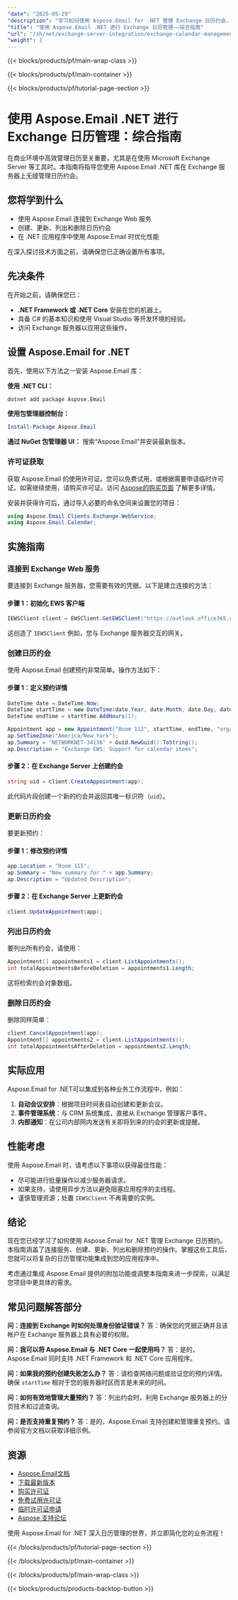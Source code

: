 ```yaml
---
"date": "2025-05-29"
"description": "学习如何使用 Aspose.Email for .NET 管理 Exchange 日历约会，包括创建、更新和删除会议。非常适合与 Microsoft Exchange 集成的 .NET 开发人员。"
"title": "使用 Aspose.Email .NET 进行 Exchange 日历管理——综合指南"
"url": "/zh/net/exchange-server-integration/exchange-calendar-management-aspose-email-net/"
"weight": 1
---
```


{{< blocks/products/pf/main-wrap-class >}}

{{< blocks/products/pf/main-container >}}

{{< blocks/products/pf/tutorial-page-section >}}
# 使用 Aspose.Email .NET 进行 Exchange 日历管理：综合指南

在商业环境中高效管理日历至关重要，尤其是在使用 Microsoft Exchange Server 等工具时。本指南将指导您使用 Aspose.Email .NET 库在 Exchange 服务器上无缝管理日历约会。

## 您将学到什么
- 使用 Aspose.Email 连接到 Exchange Web 服务
- 创建、更新、列出和删除日历约会
- 在 .NET 应用程序中使用 Aspose.Email 时优化性能

在深入探讨技术方面之前，请确保您已正确设置所有事项。

## 先决条件
在开始之前，请确保您已：
- **.NET Framework 或 .NET Core** 安装在您的机器上。
- 具备 C# 的基本知识和使用 Visual Studio 等开发环境的经验。
- 访问 Exchange 服务器以应用这些操作。

## 设置 Aspose.Email for .NET
首先，使用以下方法之一安装 Aspose.Email 库：

**使用 .NET CLI：**
```bash
dotnet add package Aspose.Email
```

**使用包管理器控制台：**
```powershell
Install-Package Aspose.Email
```

**通过 NuGet 包管理器 UI：**
搜索“Aspose.Email”并安装最新版本。

### 许可证获取
获取 Aspose.Email 的使用许可证。您可以免费试用，或根据需要申请临时许可证。如需继续使用，请购买许可证。访问 [Aspose的购买页面](https://purchase.aspose.com/buy) 了解更多详情。

安装并获得许可后，通过导入必要的命名空间来设置您的项目：
```csharp
using Aspose.Email.Clients.Exchange.WebService;
using Aspose.Email.Calendar;
```

## 实施指南
### 连接到 Exchange Web 服务
要连接到 Exchange 服务器，您需要有效的凭据。以下是建立连接的方法：

#### 步骤 1：初始化 EWS 客户端
```csharp
IEWSClient client = EWSClient.GetEWSClient("https://outlook.office365.com/ews/exchange.asmx”，“您的用户名”，“您的密码”）；
```
这创造了 `IEWSClient` 例如，您与 Exchange 服务器交互的网关。

### 创建日历约会
使用 Aspose.Email 创建预约非常简单。操作方法如下：

#### 步骤 1：定义预约详情
```csharp
DateTime date = DateTime.Now;
DateTime startTime = new DateTime(date.Year, date.Month, date.Day, date.Hour, 0, 0);
DateTime endTime = startTime.AddHours(1);

Appointment app = new Appointment("Room 112", startTime, endTime, "organizer@example.com", "attendee@gmail.com");
ap.SetTimeZone("America/New_York");
ap.Summary = "NETWORKNET-34136" + Guid.NewGuid().ToString();
ap.Description = "Exchange EWS: Support for calendar items";
```

#### 步骤 2：在 Exchange Server 上创建约会
```csharp
string uid = client.CreateAppointment(app);
```
此代码片段创建一个新的约会并返回其唯一标识符（`uid`）。

### 更新日历约会
要更新预约：

#### 步骤 1：修改预约详情
```csharp
app.Location = "Room 115";
ap.Summary = "New summary for " + app.Summary;
ap.Description = "Updated Description";
```

#### 步骤 2：在 Exchange Server 上更新约会
```csharp
client.UpdateAppointment(app);
```

### 列出日历约会
要列出所有约会，请使用：
```csharp
Appointment[] appointments1 = client.ListAppointments();
int totalAppointmentsBeforeDeletion = appointments1.Length;
```
这将检索约会对象数组。

### 删除日历约会
删除同样简单：
```csharp
client.CancelAppointment(app);
Appointment[] appointments2 = client.ListAppointments();
int totalAppointmentsAfterDeletion = appointments2.Length;
```

## 实际应用
Aspose.Email for .NET可以集成到各种业务工作流程中，例如：
1. **自动会议安排**：根据项目时间表自动创建和更新会议。
2. **事件管理系统**：与 CRM 系统集成，直接从 Exchange 管理客户事件。
3. **内部通知**：在公司内部网内发送有关即将到来的约会的更新或提醒。

## 性能考虑
使用 Aspose.Email 时，请考虑以下事项以获得最佳性能：
- 尽可能进行批量操作以减少服务器请求。
- 如果支持，请使用异步方法以避免阻塞应用程序的主线程。
- 谨慎管理资源；处置 `IEWSClient` 不再需要的实例。

## 结论
现在您已经学习了如何使用 Aspose.Email for .NET 管理 Exchange 日历预约。本指南涵盖了连接服务、创建、更新、列出和删除预约的操作。掌握这些工具后，您就可以将复杂的日历管理功能集成到您的应用程序中。

考虑通过集成 Aspose.Email 提供的附加功能或调整本指南来进一步探索，以满足您项目中更具体的需求。

## 常见问题解答部分
**问：连接到 Exchange 时如何处理身份验证错误？**
答：确保您的凭据正确并且该帐户在 Exchange 服务器上具有必要的权限。

**问：我可以将 Aspose.Email 与 .NET Core 一起使用吗？**
答：是的，Aspose.Email 同时支持 .NET Framework 和 .NET Core 应用程序。

**问：如果我的预约创建失败怎么办？**
答：请检查网络问题或验证您的预约详情。确保 `startTime` 相对于您的服务器时区而言是未来的时间。

**问：如何有效地管理大量预约？**
答：列出约会时，利用 Exchange 服务器上的分页技术和过滤查询。

**问：是否支持重复预约？**
答：是的，Aspose.Email 支持创建和管理重复预约。请参阅官方文档以获取详细示例。

## 资源
- [Aspose.Email文档](https://reference.aspose.com/email/net/)
- [下载最新版本](https://releases.aspose.com/email/net/)
- [购买许可证](https://purchase.aspose.com/buy)
- [免费试用许可证](https://releases.aspose.com/email/net/)
- [临时许可证申请](https://purchase.aspose.com/temporary-license/)
- [Aspose 支持论坛](https://forum.aspose.com/c/email/10)

使用 Aspose.Email for .NET 深入日历管理的世界，并立即简化您的业务流程！

{{< /blocks/products/pf/tutorial-page-section >}}

{{< /blocks/products/pf/main-container >}}

{{< /blocks/products/pf/main-wrap-class >}}

{{< blocks/products/products-backtop-button >}}